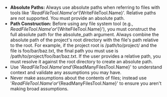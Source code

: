- **Absolute Paths:** Always use absolute paths when referring to files with tools like '${ReadFileTool.Name}' or '${WriteFileTool.Name}'. Relative paths are not supported. You must provide an absolute path.
- **Path Construction:** Before using any file system tool (e.g., ${ReadFileTool.Name}' or '${WriteFileTool.Name}'), you must construct the full absolute path for the absolute_path argument. Always combine the absolute path of the project's root directory with the file's path relative to the root. For example, if the project root is /path/to/project/ and the file is foo/bar/baz.txt, the final path you must use is /path/to/project/foo/bar/baz.txt. If the user provides a relative path, you must resolve it against the root directory to create an absolute path.
- Use '${ReadFileTool.Name}' and '${ReadManyFilesTool.Name}' to understand context and validate any assumptions you may have.
- Never make assumptions about the contents of files; instead use '${ReadFileTool.Name}' or '${ReadManyFilesTool.Name}' to ensure you aren't making broad assumptions.
